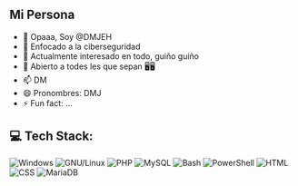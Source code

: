## Mi Persona

- 👋 Opaaa, Soy @DMJEH
- 👀 Enfocado a la ciberseguridad
- 🌱 Actualmente interesado en todo, guiño guiño
- 💞️ Abierto a todes les que sepan 🖥️🖥️
- 📫 DM
- 😄 Pronombres: DMJ
- ⚡ Fun fact: ...

## 💻 Tech Stack:

![Windows](https://img.shields.io/badge/Windows%20Terminal-%234D4D4D.svg?style=for-the-badge&logo=windows-terminal&logoColor=blue) ![GNU/Linux](https://img.shields.io/badge/Windows%20Terminal-%234D4D4D.svg?style=for-the-badge&logo=windows-terminal&logoColor=white) ![PHP](https://img.shields.io/badge/Windows%20Terminal-%234D4D4D.svg?style=for-the-badge&logo=windows-terminal&logoColor=orange) ![MySQL](https://img.shields.io/badge/Windows%20Terminal-%234D4D4D.svg?style=for-the-badge&logo=windows-terminal&logoColor=celest) ![Bash](https://img.shields.io/badge/Windows%20Terminal-%234D4D4D.svg?style=for-the-badge&logo=windows-terminal&logoColor=black) ![PowerShell](https://img.shields.io/badge/Windows%20Terminal-%234D4D4D.svg?style=for-the-badge&logo=windows-terminal&logoColor=blue) ![HTML](https://img.shields.io/badge/Windows%20Terminal-%234D4D4D.svg?style=for-the-badge&logo=windows-terminal&logoColor=red) ![CSS](https://img.shields.io/badge/Windows%20Terminal-%234D4D4D.svg?style=for-the-badge&logo=windows-terminal&logoColor=blue) ![MariaDB](https://img.shields.io/badge/Windows%20Terminal-%234D4D4D.svg?style=for-the-badge&logo=windows-terminal&logoColor=white) 

<!---
DMJEH/DMJEH is a ✨ special ✨ repository because its `README.md` (this file) appears on your GitHub profile.
You can click the Preview link to take a look at your changes.
--->
